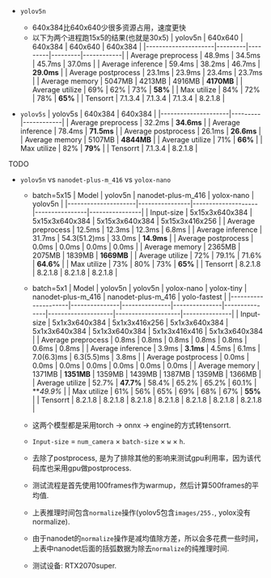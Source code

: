 - `yolov5n`
  * 640x384比640x640少很多资源占用，速度更快
  * 以下为两个进程跑15x5的结果(也就是30x5)
    | yolov5n             | 640x640 | 640x384 | 640x640 | 640x384    |
    |---------------------|---------|---------|---------|------------|
    | Average preprocess  | 48.9ms  | 34.5ms  | 45.7ms  | 37.0ms     |
    | Average inference   | 59.4ms  | 38.2ms  | 46.7ms  | **29.0ms** |
    | Average postprocess | 23.1ms  | 23.9ms  | 23.4ms  | 23.7ms     |
    | Average memory      | 5047MB  | 4213MB  | 4916MB  | **4170MB** |
    | Average utilize     | 69%     | 62%     | 73%     | **58%**    |
    | Max utilize         | 84%     | 72%     | 78%     | **65%**    |
    | Tensorrt            | 7.1.3.4 | 7.1.3.4 | 7.1.3.4 | 8.2.1.8    |

- `yolov5s`
    | yolov5s             | 640x384 | 640x384    |
    |---------------------|---------|------------|
    | Average preprocess  | 32.2ms  | **34.6ms** |
    | Average inference   | 78.4ms  | **71.5ms** |
    | Average postprocess | 26.1ms  | **26.6ms** |
    | Average memory      | 5107MB  | **4844MB** |
    | Average utilize     | 71%     | **66%**    |
    | Max utilize         | 82%     | **79%**    |
    | Tensorrt            | 7.1.3.4 | 8.2.1.8    |

TODO
- `yolov5n` vs `nanodet-plus-m_416` vs `yolox-nano`
  * batch=5x15
    | Model               | yolov5n        | nanodet-plus-m_416 | yolox-nano     | yolov5n        |
    |---------------------|----------------|--------------------|----------------|----------------|
    | Input-size          | 5x15x3x640x384 | 5x15x3x640x384     | 5x15x3x640x384 | 5x15x3x416x256 |
    | Average preprocess  | 12.5ms         | 12.3ms             | 12.3ms         | 6.8ms          |
    | Average inference   | 31.7ms         | 54.3(51.2)ms       | 33.0ms         | **14.9ms**     |
    | Average postprocess | 0.0ms          | 0.0ms              | 0.0ms          | 0.0ms          |
    | Average memory      | 2365MB         | 2075MB             | 1839MB         | **1669MB**     |
    | Average utilize     | 72%            | 79.1%              | 71.6%          | **64.6%**      |
    | Max utilize         | 73%            | 80%                | 73%            | **65%**        |
    | Tensorrt            | 8.2.1.8        | 8.2.1.8            | 8.2.1.8        | 8.2.1.8        |

  * batch=5x1
    | Model               | yolov5n       | yolov5n       | yolox-nano    | yolox-tiny    | nanodet-plus-m_416 | nanodet-plus-m_416 | yolo-fastest  |
    |---------------------|---------------|---------------|---------------|---------------|--------------------|--------------------|---------------|
    | Input-size          | 5x1x3x640x384 | 5x1x3x416x256 | 5x1x3x640x384 | 5x1x3x640x384 | 5x1x3x640x384      | 5x1x3x416x416      | 5x1x3x640x384 |
    | Average preprocess  | 0.8ms         | 0.8ms         | 0.8ms         | 0.8ms         | 0.8ms              | 0.6ms              | 0.8ms         |
    | Average inference   | 3.9ms         | **3.1ms**     | 4.5ms         | 6.1ms         | 7.0(6.3)ms         | 6.3(5.5)ms         | 3.8ms         |
    | Average postprocess | 0.0ms         | 0.0ms         | 0.0ms         | 0.0ms         | 0.0ms              | 0.0ms              | 0.0ms         |
    | Average memory      | 1371MB        | **1351MB**    | 1359MB        | 1439MB        | 1387MB             | 1359MB             | 1366MB        |
    | Average utilize     | 52.7%         | **47.7%**     | 58.4%         | 65.2%         | 65.2%              | 60.1%              | ***49.9%*     |
    | Max utilize         | 61%           | 56%           | 65%           | 69%           | 68%                | 67%                | **55%**       |
    | Tensorrt            | 8.2.1.8       | 8.2.1.8       | 8.2.1.8       | 8.2.1.8       | 8.2.1.8            | 8.2.1.8            | 8.2.1.8       |
  * 这两个模型都是采用torch -> onnx -> engine的方式转tensorrt.
  * `Input-size` = `num_camera` × `batch-size` × `w` × `h`.
  * 去除了postprocess, 是为了排除其他的影响来测试gpu利用率，因为该代码库也采用gpu做postprocess.
  * 测试流程是首先使用100frames作为warmup，然后计算500frames的平均值.
  * 上表推理时间包含`normalize`操作(yolov5包含`images/255.`, yolox没有normalize).
  * 由于nanodet的`normalize`操作是减均值除方差，所以会多花费一些时间，上表中nanodet后面的括弧数据为除去`normalize`的纯推理时间.
  * 测试设备: RTX2070super.
